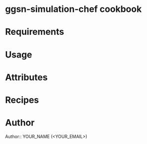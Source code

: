 # ggsn-simulation-chef cookbook

# Requirements

# Usage

# Attributes

# Recipes

# Author

Author:: YOUR_NAME (<YOUR_EMAIL>)
